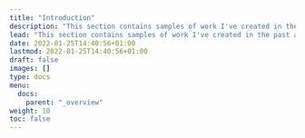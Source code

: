 ```yaml
---
title: "Introduction"
description: "This section contains samples of work I've created in the past and articles I've written. The audience of the work products generally consists of developers. The articles and guides are aimed at my fellow technical writers, especially those that are new to the field or new to docs-as-code."
lead: "This section contains samples of work I've created in the past and articles I've written. The audience of the work products generally consists of developers. The articles and guides are aimed at my fellow technical writers, especially those that are new to the field or new to docs-as-code."
date: 2022-01-25T14:40:56+01:00
lastmod: 2022-01-25T14:40:56+01:00
draft: false
images: []
type: docs
menu:
  docs:
    parent: "_overview"
weight: 10
toc: false
---
```

 
